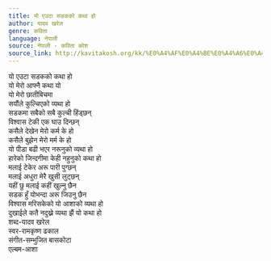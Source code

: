 ```yaml
---
title: यो एउटा सडकको कथा हो
author: यादव खरेल
genre: कविता
language: नेपाली
source: नेपाली - कविता कोश
source_link: http://kavitakosh.org/kk/%E0%A4%AF%E0%A4%BE%E0%A4%A6%E0%A4%B5_%E0%A4%96%E0%A4%B0%E0%A5%87%E0%A4%B2
---
```


यो एउटा सडकको कथा हो  
यो मेरो आफ्नै कथा यो  
यो मेरो छातीबिचमा  
सयौंले कुल्चिएको व्यथा हो  
सडकमा सबैको सबै कुल्ची हिंड्छन्  
विश्वास टेकी एक घाउ दिन्छन्  
कसैले देखेन मेरो कर्म के हो  
कसैले बुझेन मेरो मर्म के हो  
यो पीडा बढी भएर नरूनुको व्यथा हो  
हारेको जिन्दगीमा केही नहुनुको कथा हो  
मलाई टेकेर अरू पारी पुग्छन्  
मलाई अधुरा मेरै खुसी लुट्छन्  
यहीं छु मलाई कहीं खुल्नु छैन  
सडक हुँ योभन्दा अरू जिउनु छैन  
विश्वास मरिसकेको यो आशाको व्यथा हो  
दुखाईले कतै नदुख्ने व्यथा झैं यो कथा हो  
शब्द-यादव खरेल  
स्वर-रामकृष्ण ढकाल  
संगीत-सम्भुजित बासकोटा  
एल्बम-आशा
